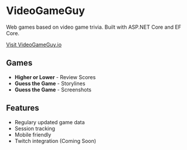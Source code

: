 # VideoGameGuy
Web games based on video game trivia. Built with ASP.NET Core and EF Core.

[Visit VideoGameGuy.io](http://videogameguy.io/?referer=github.com/sLill/VideoGameGuy)

## Games
* **Higher or Lower** - Review Scores
* **Guess the Game** - Storylines
* **Guess the Game** - Screenshots

## Features
* Regulary updated game data
* Session tracking
* Mobile friendly
* Twitch integration (Coming Soon)

